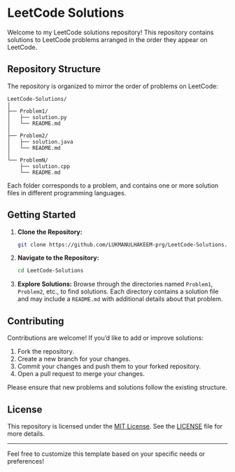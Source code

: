 
# LeetCode Solutions

Welcome to my LeetCode solutions repository! This repository contains solutions to LeetCode problems arranged in the order they appear on LeetCode.

## Repository Structure

The repository is organized to mirror the order of problems on LeetCode:

```
LeetCode-Solutions/
│
├── Problem1/
│   ├── solution.py
│   └── README.md
│
├── Problem2/
│   ├── solution.java
│   └── README.md
│
└── ProblemN/
    ├── solution.cpp
    └── README.md
```

Each folder corresponds to a problem, and contains one or more solution files in different programming languages.

## Getting Started

1. **Clone the Repository:**
   ```bash
   git clone https://github.com/LUKMANULHAKEEM-prg/LeetCode-Solutions.git
   ```

2. **Navigate to the Repository:**
   ```bash
   cd LeetCode-Solutions
   ```

3. **Explore Solutions:**
   Browse through the directories named `Problem1`, `Problem2`, etc., to find solutions. Each directory contains a solution file and may include a `README.md` with additional details about that problem.

## Contributing

Contributions are welcome! If you’d like to add or improve solutions:

1. Fork the repository.
2. Create a new branch for your changes.
3. Commit your changes and push them to your forked repository.
4. Open a pull request to merge your changes.

Please ensure that new problems and solutions follow the existing structure.

## License

This repository is licensed under the [MIT License](LICENSE). See the [LICENSE](LICENSE) file for more details.

---

Feel free to customize this template based on your specific needs or preferences!
